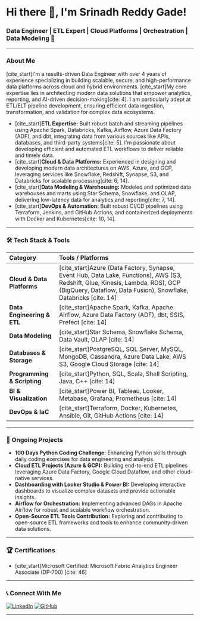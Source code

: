 # Hi there 👋, I'm Srinadh Reddy Gade!

### Data Engineer | ETL Expert | Cloud Platforms | Orchestration | Data Modeling 🚀

---

### About Me

[cite_start]I'm a results-driven Data Engineer with over 4 years of experience specializing in building scalable, secure, and high-performance data platforms across cloud and hybrid environments. [cite_start]My core expertise lies in architecting modern data solutions that empower analytics, reporting, and AI-driven decision-making[cite: 4]. I am particularly adept at ETL/ELT pipeline development, ensuring efficient data ingestion, transformation, and validation for complex data ecosystems.

* [cite_start]**ETL Expertise:** Built robust batch and streaming pipelines using Apache Spark, Databricks, Kafka, Airflow, Azure Data Factory (ADF), and dbt, integrating data from various sources like APIs, databases, and third-party systems[cite: 5]. I'm passionate about developing efficient and automated ETL workflows to deliver reliable and timely data.
* [cite_start]**Cloud & Data Platforms:** Experienced in designing and developing modern data architectures on AWS, Azure, and GCP, leveraging services like Snowflake, Redshift, Synapse, S3, and Databricks for scalable processing[cite: 6, 14].
* [cite_start]**Data Modeling & Warehousing:** Modeled and optimized data warehouses and marts using Star Schema, Snowflake, and OLAP, delivering low-latency data for analytics and reporting[cite: 7, 14].
* [cite_start]**DevOps & Automation:** Built robust CI/CD pipelines using Terraform, Jenkins, and GitHub Actions, and containerized deployments with Docker and Kubernetes[cite: 10, 14].

---

### 🛠️ Tech Stack & Tools

| Category                    | Tools / Platforms                                                                                                                                                                                                                                                                                                                                    |
| :-------------------------- | :--------------------------------------------------------------------------------------------------------------------------------------------------------------------------------------------------------------------------------------------------------------------------------------------------------------------------------------------------- |
| **Cloud & Data Platforms** | [cite_start]Azure (Data Factory, Synapse, Event Hub, Data Lake, Functions), AWS (S3, Redshift, Glue, Kinesis, Lambda, RDS), GCP (BigQuery, Dataflow, Data Fusion), Snowflake, Databricks [cite: 14]                                                                                                                                                                |
| **Data Engineering & ETL** | [cite_start]Apache Spark, Kafka, Apache Airflow, Azure Data Factory (ADF), dbt, SSIS, Prefect [cite: 14]                                                                                                                                                                                                                                                           |
| **Data Modeling** | [cite_start]Star Schema, Snowflake Schema, Data Vault, OLAP [cite: 14]                                                                                                                                                                                                                                                                                           |
| **Databases & Storage** | [cite_start]PostgreSQL, SQL Server, MySQL, MongoDB, Cassandra, Azure Data Lake, AWS S3, Google Cloud Storage [cite: 14]                                                                                                                                                                                                                                         |
| **Programming & Scripting** | [cite_start]Python, SQL, Scala, Shell Scripting, Java, C++ [cite: 14]                                                                                                                                                                                                                                                                                            |
| **BI & Visualization** | [cite_start]Power BI, Tableau, Looker, Metabase, Grafana, Prometheus [cite: 14]                                                                                                                                                                                                                                                                                  |
| **DevOps & IaC** | [cite_start]Terraform, Docker, Kubernetes, Ansible, Git, GitHub Actions [cite: 14]                                                                                                                                                                                                                                                                               |

---

### 🚀 Ongoing Projects

* **100 Days Python Coding Challenge:** Enhancing Python skills through daily coding exercises for data engineering and analysis.
* **Cloud ETL Projects (Azure & GCP):** Building end-to-end ETL pipelines leveraging Azure Data Factory, Google Cloud Dataflow, and other cloud-native services.
* **Dashboarding with Looker Studio & Power BI:** Developing interactive dashboards to visualize complex datasets and provide actionable insights.
* **Airflow for Orchestration:** Implementing advanced DAGs in Apache Airflow for robust and scalable workflow orchestration.
* **Open-Source ETL Tools Contribution:** Exploring and contributing to open-source ETL frameworks and tools to enhance community-driven data solutions.

---

### 🏆 Certifications

* [cite_start]Microsoft Certified: Microsoft Fabric Analytics Engineer Associate (DP-700) [cite: 46]

---

### 📞 Connect With Me

[![LinkedIn](https://img.shields.io/badge/LinkedIn-0077B5?style=for-the-badge&logo=linkedin&logoColor=white)](https://www.linkedin.com/in/iamsrinadh-dev/)
[![GitHub](https://img.shields.io/badge/GitHub-100000?style=for-the-badge&logo=github&logoColor=white)](https://github.com/imsri03?tab=repositories)

---
